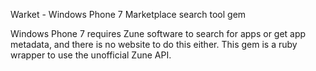 Warket - Windows Phone 7 Marketplace search tool gem

Windows Phone 7 requires Zune software to search for apps
or get app metadata, and there is no website to do this either.
This gem is a ruby wrapper to use the unofficial Zune API.
